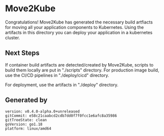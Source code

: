 # Move2Kube

Congratulations! Move2Kube has generated the necessary build artfiacts for moving all your application components to Kubernetes. Using the artifacts in this directory you can deploy your application in a kubernetes cluster.

## Next Steps

If container build artifacts are detected/created by Move2Kube, scripts to build them locally are put in "./scripts" directory. For production image build, use the CI/CD pipelines in "./deploy/cicd" directory.

For deployment, use the artifacts in "./deploy" directory.

## Generated by

```
version: v0.4.0-alpha.0+unreleased
gitCommit: e58c21caabcd2cdb7dd0f7f0fcc1e6afc8a35986
gitTreeState: clean
goVersion: go1.18
platform: linux/amd64
```

